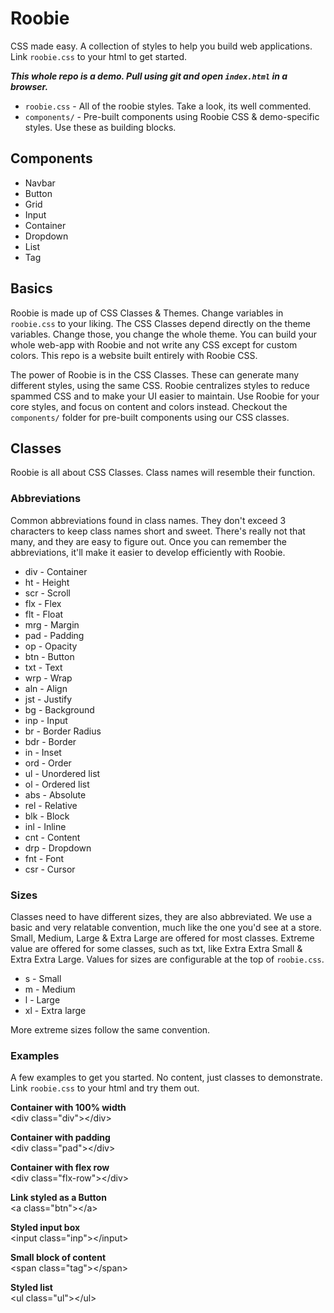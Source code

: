 # Roobie

CSS made easy. A collection of styles to help you build web applications.  Link `roobie.css` to your html to get started.

***This whole repo is a demo.  Pull using git and open `index.html` in a browser.***

- `roobie.css` - All of the roobie styles.  Take a look, its well commented.
- `components/` - Pre-built components using Roobie CSS & demo-specific styles.  Use these as building blocks.

## Components

- Navbar
- Button
- Grid
- Input
- Container
- Dropdown
- List
- Tag

## Basics

Roobie is made up of CSS Classes & Themes.  Change variables in `roobie.css` to your liking.  The CSS Classes depend directly on the theme variables.  Change those, you change the whole theme.  You can build your whole web-app with Roobie and not write any CSS except for custom colors.  This repo is a website built entirely with Roobie CSS.

The power of Roobie is in the CSS Classes.  These can generate many different styles, using the same CSS.  Roobie centralizes styles to reduce spammed CSS and to make your UI easier to maintain.  Use Roobie for your core styles, and focus on content and colors instead. Checkout the `components/` folder for pre-built components using our CSS classes.

## Classes

Roobie is all about CSS Classes.  Class names will resemble their function.

### Abbreviations

Common abbreviations found in class names. They don't exceed 3 characters to keep class names short and sweet. There's really not that many, and they are easy to figure out.  Once you can remember the abbreviations, it'll make it easier to develop efficiently with Roobie.

- div - Container
- ht - Height
- scr - Scroll
- flx - Flex
- flt - Float
- mrg - Margin
- pad - Padding
- op - Opacity
- btn - Button
- txt - Text
- wrp - Wrap
- aln - Align
- jst - Justify
- bg - Background
- inp - Input
- br - Border Radius
- bdr - Border
- in - Inset
- ord - Order
- ul - Unordered list
- ol - Ordered list
- abs - Absolute
- rel - Relative
- blk - Block
- inl - Inline
- cnt - Content
- drp - Dropdown
- fnt - Font
- csr - Cursor

### Sizes

Classes need to have different sizes, they are also abbreviated.  We use a basic and very relatable convention, much like the one you'd see at a store.  Small, Medium, Large & Extra Large are offered for most classes.  Extreme value are offered for some classes, such as txt, like Extra Extra Small & Extra Extra Large.  Values for sizes are configurable at the top of `roobie.css`. 

- s - Small
- m - Medium
- l - Large
- xl - Extra large

More extreme sizes follow the same convention.

### Examples

A few examples to get you started. No content, just classes to demonstrate. Link `roobie.css` to your html and try them out.


**Container with 100% width**<br />
&lt;div class="div">&lt;/div>

**Container with padding**<br />
&lt;div class="pad">&lt;/div>

**Container with flex row**<br />
&lt;div class="flx-row">&lt;/div>

**Link styled as a Button**<br />
&lt;a class="btn">&lt;/a>

**Styled input box**<br />
&lt;input class="inp">&lt;/input>

**Small block of content**<br />
&lt;span class="tag">&lt;/span>

**Styled list**<br />
&lt;ul class="ul">&lt;/ul>

